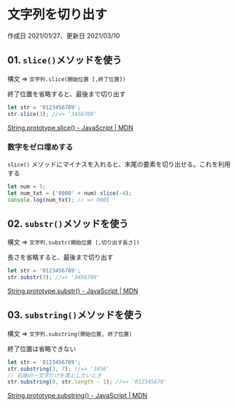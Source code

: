 # 文字列を切り出す

作成日 2021/01/27、更新日 2021/03/10

## 01. `slice()`メソッドを使う

構文 => `文字列.slice(開始位置 [,終了位置])`

終了位置を省略すると、最後まで切り出す

```javascript
let str = '0123456789';
str.slice(3); //=> '3456789'
```

[String\.prototype\.slice\(\) \- JavaScript \| MDN](https://developer.mozilla.org/ja/docs/Web/JavaScript/Reference/Global_Objects/String/slice)

### 数字をゼロ埋めする

`slice()` メソッドにマイナスを入れると、末尾の要素を切り出せる。これを利用する

```javascript
let num = 5;
let num_txt = ('0000' + num).slice(-4);
console.log(num_txt); // => 0005
```

## 02. `substr()`メソッドを使う

構文 => `文字列.substr(開始位置 [,切り出す長さ])`

長さを省略すると、最後まで切り出す

```javascript
let str = '0123456789';
str.substr(3); //=> '3456789'
```

[String\.prototype\.substr\(\) \- JavaScript \| MDN](https://developer.mozilla.org/ja/docs/Web/JavaScript/Reference/Global_Objects/String/substr)

## 03. `substring()`メソッドを使う

構文 => `文字列.substring(開始位置, 終了位置)`

終了位置は省略できない

```javascript
let str = '0123456789';
str.substring(3, 7); //=> '3456'
// 右端の一文字だけを落としたいとき
str.substring(0, str.length - 1); //=> '012345678'
```

[String\.prototype\.substring\(\) \- JavaScript \| MDN](https://developer.mozilla.org/ja/docs/Web/JavaScript/Reference/Global_Objects/String/substring)
